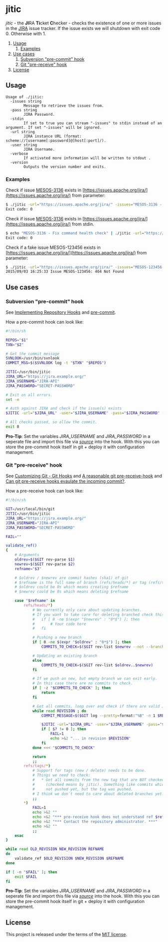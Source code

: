 # jitic

*jitic* - the **JI**RA **Ti**cket **C**hecker - checks the existence of one or more issues in the [JIRA](https://www.atlassian.com/software/jira) issue tracker. If the issue exists we will shutdown with exit code 0. Otherwise with 1.

1. [Usage](#usage)
	1. 	[Examples](#examples)
2. [Use cases](#use-cases)
	1. [Subversion "pre-commit" hook](#subversion-pre-commit-hook)
	2. [Git "pre-receive" hook](#git-pre-receive-hook)
3. [License](#license)

## Usage

```
Usage of ./jitic:
  -issues string
    	Message to retrieve the issues from.
  -pass string
    	JIRA Password.
  -stdin
    	If set to true you can stream "-issues" to stdin instead of an argument. If set "-issues" will be ignored.
  -url string
    	JIRA instance URL (format: scheme://[username[:password]@]host[:port]/).
  -user string
    	JIRA Username.
  -verbose
    	If activated more information will be written to stdout .
  -version
    	Outputs the version number and exits.
```

### Examples

Check if issue [MESOS-3136](https://issues.apache.org/jira/browse/MESOS-3136) exists in [https://issues.apache.org/jira/](https://issues.apache.org/jira/) from parameter:

```bash
$ ./jitic -url="https://issues.apache.org/jira/" -issues="MESOS-3136 - Fix command health check" && echo "Exit code: $?"
Exit code: 0
```

Check if issue [MESOS-3136](https://issues.apache.org/jira/browse/MESOS-3136) exists in [https://issues.apache.org/jira/](https://issues.apache.org/jira/) from stdin.

```bash
$ echo "MESOS-3136 - Fix command health check" | ./jitic -url="https://issues.apache.org/jira/" -stdin && echo "Exit code: $?"
Exit code: 0
```

Check if a fake issue MESOS-123456 exists in [https://issues.apache.org/jira/](https://issues.apache.org/jira/) from parameter:

```bash
$ ./jitic -url="https://issues.apache.org/jira/" -issues="MESOS-123456 - Not existing issue" -verbose
2015/09/03 16:25:33 Issue MESOS-123456: 404 Not Found
```

## Use cases

### Subversion "pre-commit" hook

See [Implementing Repository Hooks](http://svnbook.red-bean.com/en/1.7/svn.reposadmin.create.html#svn.reposadmin.create.hooks) and [pre-commit](http://svnbook.red-bean.com/en/1.7/svn.ref.reposhooks.pre-commit.html).

How a pre-commit hook can look like:
```sh
#!/bin/sh

REPOS="$1"
TXN="$2"

# Get the commit message
SVNLOOK=/usr/bin/svnlook
COMMIT_MSG=$($SVNLOOK log -t "$TXN" "$REPOS")

JITIC=/usr/bin/jitic
JIRA_URL="https://jira.example.org/"
JIRA_USERNAME="JIRA-API"
JIRA_PASSWORD="SECRET-PASSWORD"

# Exit on all errors.
set -e

# Auth against JIRA and check if the issue(s) exists
$JITIC -url="$JIRA_URL" -user="$JIRA_USERNAME" -pass="$JIRA_PASSWORD" -tickets="$COMMIT_MSG"

# All checks passed, so allow the commit.
exit 0
```

**Pro-Tip**: Set the variables *JIRA_USERNAME* and *JIRA_PASSWORD* in a seperate file and import this file via [*source*](http://www.tldp.org/HOWTO/Bash-Prompt-HOWTO/x237.html) into the hook.
With this you can store the pre-commit hook itself in git + deploy it with configuration management.

### Git "pre-receive" hook

See [Customizing Git - Git Hooks](https://git-scm.com/book/it/v2/Customizing-Git-Git-Hooks) and [A reasonable git pre-receive-hook](https://gist.github.com/caniszczyk/1327469) and [Can git pre-receive hooks evaulate the incoming commit?](http://stackoverflow.com/questions/22546393/can-git-pre-receive-hooks-evaulate-the-incoming-commit).

How a pre-receive hook can look like:
```sh
#!/bin/sh

GIT=/usr/local/bin/git
JITIC=/usr/bin/jitic
JIRA_URL="https://jira.example.org/"
JIRA_USERNAME="JIRA-API"
JIRA_PASSWORD="SECRET-PASSWORD"

FAIL=""

validate_ref()
{
	# Arguments
	oldrev=$($GIT rev-parse $1)
	newrev=$($GIT rev-parse $2)
	refname="$3"

	# $oldrev / $newrev are commit hashes (sha1) of git
	# $refname is the full name of branch (refs/heads/*) or tag (refs/tags/*)
	# $oldrev could be 0s which means creating $refname
	# $newrev could be 0s which means deleting $refname

	case "$refname" in
		refs/heads/*)
			# We currently only care about updating branches.
			# If you want to take care for deleting branched check this:
			#   if [ 0 -ne $(expr "$newrev" : "0*$") ]; then
			#       # Your code here
			#   fi

			# Pushing a new branch
			if [ 0 -ne $(expr "$oldrev" : "0*$") ]; then
				COMMITS_TO_CHECK=$($GIT rev-list $newrev --not --branches=*)

			# Updating an existing branch
			else
				COMMITS_TO_CHECK=$($GIT rev-list $oldrev..$newrev)
			fi

			# If we push an new, but empty branch we can exit early.
			# In this case there are no commits to check.
			if [ -z "$COMMITS_TO_CHECK" ]; then
				return
			fi

			# Get all commits, loop over and check if there are valid JIRA tickets
			while read REVISION ; do
				COMMIT_MESSAGE=$($GIT log --pretty=format:"%B" -n 1 $REVISION)

				$JITIC -url="$JIRA_URL" -user="$JIRA_USERNAME" -pass="$JIRA_PASSWORD" -tickets="$COMMIT_MESSAGE"
				if [ $? != 0 ]; then
					FAIL=1
					echo >&2 "... in revision $REVISION"
				fi
			done <<< "$COMMITS_TO_CHECK"

			return
			;;
		refs/tags/*)
			# Support for tags (new / delete) needs to be done.
			# Things we need to check:
			#   * Get all commits from the new tag that are NOT checked yet
			#     (checked means by jitic). Something like commits which are
			#     not pushed yet, but the tag was pushed.
			# I think we don`t need to care about deleted branches yet.
			;;
		*)
			FAIL=1
			echo >&2 ""
			echo >&2 "*** pre-receive hook does not understand ref $refname in this repository. ***"
			echo >&2 "*** Contact the repository administrator. ***"
			echo >&2 ""
			;;
	esac
}

while read OLD_REVISION NEW_REVISION REFNAME
do
	validate_ref $OLD_REVISION $NEW_REVISION $REFNAME
done

if [ -n "$FAIL" ]; then
	exit $FAIL
fi
```

**Pro-Tip**: Set the variables *JIRA_USERNAME* and *JIRA_PASSWORD* in a seperate file and import this file via [*source*](http://www.tldp.org/HOWTO/Bash-Prompt-HOWTO/x237.html) into the hook.
With this you can store the pre-commit hook itself in git + deploy it with configuration management.

## License

This project is released under the terms of the [MIT license](http://en.wikipedia.org/wiki/MIT_License).
